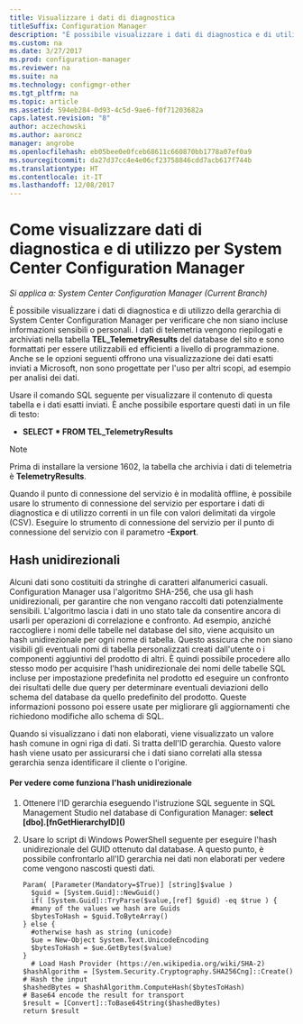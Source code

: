 ```yaml
---
title: Visualizzare i dati di diagnostica
titleSuffix: Configuration Manager
description: "È possibile visualizzare i dati di diagnostica e di utilizzo per verificare che la gerarchia di System Center Configuration Manager non contenga informazioni riservate."
ms.custom: na
ms.date: 3/27/2017
ms.prod: configuration-manager
ms.reviewer: na
ms.suite: na
ms.technology: configmgr-other
ms.tgt_pltfrm: na
ms.topic: article
ms.assetid: 594eb284-0d93-4c5d-9ae6-f0f71203682a
caps.latest.revision: "8"
author: aczechowski
ms.author: aaroncz
manager: angrobe
ms.openlocfilehash: eb05bee0e0fceb68611c660870bb1778a07ef0a9
ms.sourcegitcommit: da27d37cc4e4e06cf23758846cdd7acb617f744b
ms.translationtype: HT
ms.contentlocale: it-IT
ms.lasthandoff: 12/08/2017
---
```

# <a name="how-to-view-diagnostics-and-usage-data-for-system-center-configuration-manager"></a>Come visualizzare dati di diagnostica e di utilizzo per System Center Configuration Manager

*Si applica a: System Center Configuration Manager (Current Branch)*

È possibile visualizzare i dati di diagnostica e di utilizzo della gerarchia di System Center Configuration Manager per verificare che non siano incluse informazioni sensibili o personali. I dati di telemetria vengono riepilogati e archiviati nella tabella **TEL_TelemetryResults** del database del sito e sono formattati per essere utilizzabili ed efficienti a livello di programmazione. Anche se le opzioni seguenti offrono una visualizzazione dei dati esatti inviati a Microsoft, non sono progettate per l'uso per altri scopi, ad esempio per analisi dei dati.  

Usare il comando SQL seguente per visualizzare il contenuto di questa tabella e i dati esatti inviati. È anche possibile esportare questi dati in un file di testo:  

-   **SELECT \* FROM TEL_TelemetryResults**  

> [!NOTE]  
>  Prima di installare la versione 1602, la tabella che archivia i dati di telemetria è **TelemetryResults**.  

Quando il punto di connessione del servizio è in modalità offline, è possibile usare lo strumento di connessione del servizio per esportare i dati di diagnostica e di utilizzo correnti in un file con valori delimitati da virgole (CSV). Eseguire lo strumento di connessione del servizio per il punto di connessione del servizio con il parametro **-Export**.  

##  <a name="bkmk_hashes"></a> Hash unidirezionali  
Alcuni dati sono costituiti da stringhe di caratteri alfanumerici casuali. Configuration Manager usa l'algoritmo SHA-256, che usa gli hash unidirezionali, per garantire che non vengano raccolti dati potenzialmente sensibili. L'algoritmo lascia i dati in uno stato tale da consentire ancora di usarli per operazioni di correlazione e confronto. Ad esempio, anziché raccogliere i nomi delle tabelle nel database del sito, viene acquisito un hash unidirezionale per ogni nome di tabella. Questo assicura che non siano visibili gli eventuali nomi di tabella personalizzati creati dall'utente o i componenti aggiuntivi del prodotto di altri. È quindi possibile procedere allo stesso modo per acquisire l'hash unidirezionale dei nomi delle tabelle SQL incluse per impostazione predefinita nel prodotto ed eseguire un confronto dei risultati delle due query per determinare eventuali deviazioni dello schema del database da quello predefinito del prodotto. Queste informazioni possono poi essere usate per migliorare gli aggiornamenti che richiedono modifiche allo schema di SQL.  

Quando si visualizzano i dati non elaborati, viene visualizzato un valore hash comune in ogni riga di dati. Si tratta dell'ID gerarchia. Questo valore hash viene usato per assicurarsi che i dati siano correlati alla stessa gerarchia senza identificare il cliente o l'origine.  

#### <a name="to-see-how-the-one-way-hash-works"></a>Per vedere come funziona l'hash unidirezionale  

1.  Ottenere l'ID gerarchia eseguendo l'istruzione SQL seguente in SQL Management Studio nel database di Configuration Manager: **select [dbo].[fnGetHierarchyID]\(\)**  

2.  Usare lo script di Windows PowerShell seguente per eseguire l'hash unidirezionale del GUID ottenuto dal database. A questo punto, è possibile confrontarlo all'ID gerarchia nei dati non elaborati per vedere come vengono nascosti questi dati.  

    ```  
    Param( [Parameter(Mandatory=$True)] [string]$value )  
      $guid = [System.Guid]::NewGuid()  
      if( [System.Guid]::TryParse($value,[ref] $guid) -eq $true ) {  
      #many of the values we hash are Guids  
      $bytesToHash = $guid.ToByteArray()  
    } else {  
      #otherwise hash as string (unicode)  
      $ue = New-Object System.Text.UnicodeEncoding  
      $bytesToHash = $ue.GetBytes($value)   
    }  
      # Load Hash Provider (https://en.wikipedia.org/wiki/SHA-2)   
    $hashAlgorithm = [System.Security.Cryptography.SHA256Cng]::Create()    
    # Hash the input   
    $hashedBytes = $hashAlgorithm.ComputeHash($bytesToHash)              
    # Base64 encode the result for transport   
    $result = [Convert]::ToBase64String($hashedBytes)    
    return $result   
    ```  
